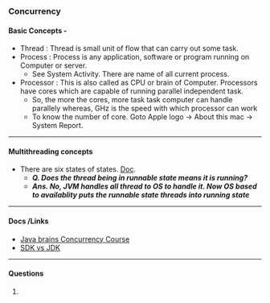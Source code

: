 ### Concurrency

#### Basic Concepts - 
- Thread : Thread is  small unit of flow that can carry out some task.
- Process : Process is any application, software or program running on Computer or server. 
    - See System Activity. There are name of all current process.
- Processor : This is also called as CPU or brain of Computer. Processors have cores which are
capable of running parallel independent task. 
    - So, the more the cores, more task task computer can handle parallely whereas, GHz is the speed with which processor can work
    - To know the number of core.  Goto Apple logo -> About this mac -> System Report.
____

#### Multithreading concepts
- There are six states of states. [Doc](https://docs.oracle.com/javase/8/docs/api/java/lang/Thread.State.html).
    - __*Q. Does the thread being in runnable state means it is running?*__
    - __*Ans. No, JVM handles all thread to OS to handle it. Now OS based to availablity puts the runnable state threads into running state*__
    
  

___

#### Docs /Links
- [Java brains Concurrency Course](https://www.javabrains.io/courses/take/java-concurrency/lessons/16805234-understanding-thread-life-cycle)
- [SDK vs JDK](https://askanydifference.com/difference-between-sdk-and-jdk/#:~:text=SDK%20stands%20for%20software%20development,a%20program%20using%20java%20language.)

____

#### Questions

1. 